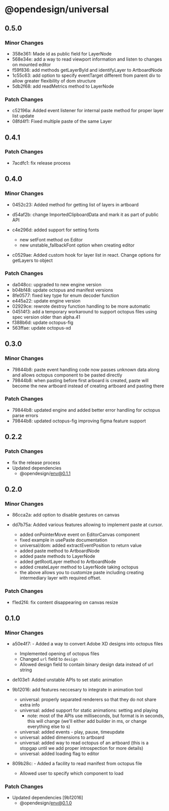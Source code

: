 # @opendesign/universal

## 0.5.0

### Minor Changes

- 358e361: Made id as public field for LayerNode
- 568e34e: add a way to read viewport information and listen to changes on mounted editor
- f59f836: add methods getLayerById and identifyLayer to ArtboardNode
- 1c55c63: add option to specify eventTarget different from parent div to allow greater flexibility of dom structure
- 5db2f68: add readMetrics method to LayerNode

### Patch Changes

- c52196a: Added event listener for internal paste method for proper layer list update
- 08fd4f1: Fixed multiple paste of the same Layer

## 0.4.1

### Patch Changes

- 7acdfc1: fix release process

## 0.4.0

### Minor Changes

- 0452c23: Added method for getting list of layers in artboard
- d54af2b: change ImportedClipboardData and mark it as part of public API
- c4e296d: added support for setting fonts

  - new setFont method on Editor
  - new unstable_fallbackFont option when creating editor

- c0529ae: Added custom hook for layer list in react. Change options for getLayers to object

### Patch Changes

- da048cc: upgraded to new engine version
- b04bf48: update octopus and manifest versions
- 8fe0577: fixed key type for enum decoder function
- e445a22: update engine version
- 02929ce: rewrote destroy function handling to be more automatic
- 04514f3: add a temporary workaround to support octopus files using spec version older than alpha.41
- f388b6d: update octopus-fig
- 563ffae: update octopus-xd

## 0.3.0

### Minor Changes

- 79844b8: paste event handling code now passes unknown data along and allows octopus component to be pasted directly
- 79844b8: when pasting before first arboard is created, paste will become the new artboard instead of creating artboard and pasting there

### Patch Changes

- 79844b8: updated engine and added better error handling for octopus parse errors
- 79844b8: updated octopus-fig improving figma feature support

## 0.2.2

### Patch Changes

- fix the release process
- Updated dependencies
  - @opendesign/env@0.1.1

## 0.2.0

### Minor Changes

- 86cca2a: add option to disable gestures on canvas
- dd7b75a: Added various features allowing to implement paste at cursor.

  - added onPointerMove event on EditorCanvas component
  - fixed example in usePaste documentation
  - universal/dom: added extractEventPosition to return value
  - added paste method to ArtboardNode
  - added paste methods to LayerNode
  - added getRootLayer method to ArtboardNode
  - added createLayer method to LayerNode taking octopus
  - the above allows you to customize paste including creating intermediary layer
    with required offset.

### Patch Changes

- f1ed2f4: fix content disappearing on canvas resize

## 0.1.0

### Minor Changes

- a50e4f7: - Added a way to convert Adobe XD designs into octopus files
  - Implemented opening of octopus files
  - Changed `url` field to `design`
  - Allowed design field to contain binary design data instead of url string
- de103e1: Added unstable APIs to set static animation
- 9b12016: add features neccesary to integrate in animation tool

  - universal: properly separated renderers so that they do not share extra info
  - universal: added support for static animations: setting and playing
    - note: most of the APIs use milliseconds, but format is in seconds, this
      will change (we'll either add builder in ms, or change everything else to s)
  - universal: added events - play, pause, timeupdate
  - universal: added dimensions to artboard
  - universal: added way to read octopus of an artboard (this is a stopgap until we
    add proper introspection for more details)
  - universal: added loading flag to editor

- 809b28c: - Added a facility to read manifest from octopus file
  - Allowed user to specify which component to load

### Patch Changes

- Updated dependencies [9b12016]
  - @opendesign/env@0.1.0
